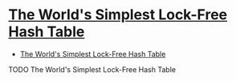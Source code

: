 # [The World's Simplest Lock-Free Hash Table](https://preshing.com/20130605/the-worlds-simplest-lock-free-hash-table/)

- [The World's Simplest Lock-Free Hash Table](#the-worlds-simplest-lock-free-hash-table)

TODO The World's Simplest Lock-Free Hash Table
